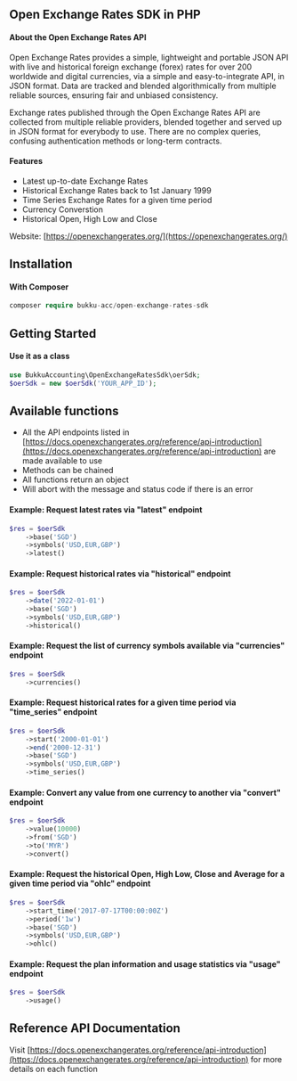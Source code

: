 Open Exchange Rates SDK in PHP
-------------------------------
#### About the Open Exchange Rates API

Open Exchange Rates provides a simple, lightweight and portable JSON API with live and historical foreign exchange (forex) rates for over 200 worldwide and digital currencies, via a simple and easy-to-integrate API, in JSON format. Data are tracked and blended algorithmically from multiple reliable sources, ensuring fair and unbiased consistency.

Exchange rates published through the Open Exchange Rates API are collected from multiple reliable providers, blended together and served up in JSON format for everybody to use. There are no complex queries, confusing authentication methods or long-term contracts.

#### Features
* Latest up-to-date Exchange Rates
* Historical Exchange Rates back to 1st January 1999
* Time Series Exchange Rates for a given time period
* Currency Converstion
* Historical Open, High Low and Close

Website: [https://openexchangerates.org/](https://openexchangerates.org/)

Installation
-----

#### With Composer
```php
composer require bukku-acc/open-exchange-rates-sdk
```

Getting Started
-----
#### Use it as a class
```php
use BukkuAccounting\OpenExchangeRatesSdk\oerSdk;
$oerSdk = new $oerSdk('YOUR_APP_ID');
```

Available functions
-----
* All the API endpoints listed in [https://docs.openexchangerates.org/reference/api-introduction](https://docs.openexchangerates.org/reference/api-introduction) are made available to use
* Methods can be chained
* All functions return an object
* Will abort with the message and status code if there is an error

#### Example: Request latest rates via "latest" endpoint
```php
$res = $oerSdk
    ->base('SGD')
    ->symbols('USD,EUR,GBP')
    ->latest()
```
#### Example: Request historical rates via "historical" endpoint
```php
$res = $oerSdk
    ->date('2022-01-01')
    ->base('SGD')
    ->symbols('USD,EUR,GBP')
    ->historical()
```
#### Example: Request the list of currency symbols available via "currencies" endpoint
```php
$res = $oerSdk
    ->currencies()
```
#### Example: Request historical rates for a given time period via "time_series" endpoint
```php
$res = $oerSdk
    ->start('2000-01-01')
    ->end('2000-12-31')
    ->base('SGD')
    ->symbols('USD,EUR,GBP')
    ->time_series()
```
#### Example: Convert any value from one currency to another via "convert" endpoint
```php
$res = $oerSdk
    ->value(10000)
    ->from('SGD')
    ->to('MYR')
    ->convert()
```
#### Example: Request the historical Open, High Low, Close and Average for a given time period via "ohlc" endpoint
```php
$res = $oerSdk
    ->start_time('2017-07-17T00:00:00Z')
    ->period('1w')
    ->base('SGD')
    ->symbols('USD,EUR,GBP')
    ->ohlc()
```
#### Example: Request the plan information and usage statistics via "usage" endpoint
```php
$res = $oerSdk
    ->usage()
```

Reference API Documentation
-----
Visit [https://docs.openexchangerates.org/reference/api-introduction](https://docs.openexchangerates.org/reference/api-introduction) for more details on each function
